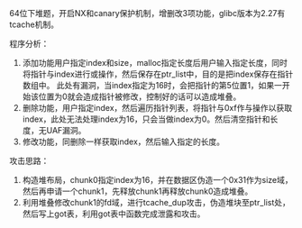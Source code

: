 64位下堆题，开启NX和canary保护机制，增删改3项功能，glibc版本为2.27有tcache机制。

程序分析：
1. 添加功能用户指定index和size，malloc指定长度后用户输入指定长度，同时将指针与index进行或操作，然后保存在ptr_list中，目的是把index保存在指针数组中。
此处有漏洞，当index指定为16时，会把指针的第5位置1，如果一开始该位置为0就会造成指针被修改，控制好的话可以造成堆叠。
2. 删除功能，用户指定index，然后遍历指针列表，将指针与0xf作与操作以获取index，此处无法处理index为16，只会当做index为0。然后清空指针和长度，无UAF漏洞。
3. 修改功能，同删除一样获取index，然后输入指定的长度。

攻击思路：
1. 构造堆布局，chunk0指定index为16，并在数据区伪造一个0x31作为size域，然后再申请一个chunk1，先释放chunk1再释放chunk0造成堆叠。
2. 利用堆叠修改chunk1的fd域，进行tcache_dup攻击，伪造堆块至ptr_list处，然后写上got表，利用got表中函数完成泄露和攻击。
